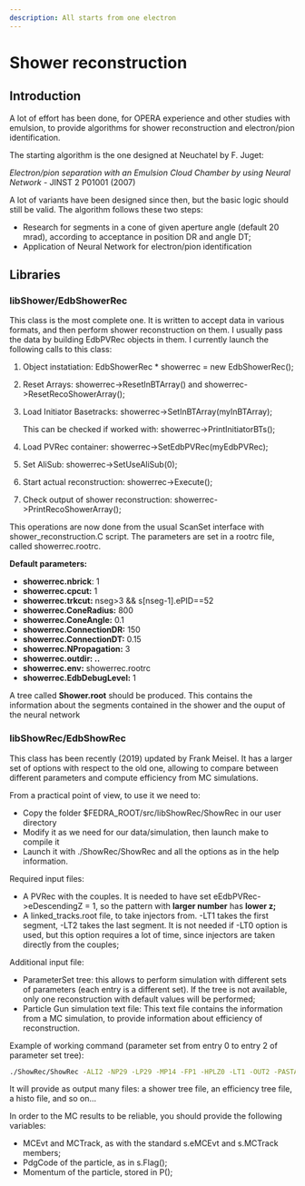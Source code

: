 ```yaml
---
description: All starts from one electron
---
```


# Shower reconstruction

## Introduction

A lot of effort has been done, for OPERA experience and other studies with emulsion, to provide algorithms for shower reconstruction and electron/pion identification.

The starting algorithm is the one designed at Neuchatel by F. Juget:

_Electron/pion separation with an Emulsion Cloud Chamber by using Neural Network_ - JINST 2 P01001 \(2007\)

A lot of variants have been designed since then, but the basic logic should still be valid. The algorithm follows these two steps:

* Research for segments in a cone of given aperture angle \(default 20 mrad\), according to acceptance in position DR and angle DT;
* Application of Neural Network for electron/pion identification

## Libraries

### libShower/EdbShowerRec

This class is the most complete one. It is written to accept data in various formats, and then perform shower reconstruction on them. I usually pass the data by building EdbPVRec objects in them. I currently launch the following calls to this class:

1. Object instatiation: EdbShowerRec \* showerrec = new EdbShowerRec\(\);
2. Reset Arrays: showerrec-&gt;ResetInBTArray\(\) and showerrec-&gt;ResetRecoShowerArray\(\);
3. Load Initiator Basetracks: showerrec-&gt;SetInBTArray\(myInBTArray\);

   This can be checked if worked with: showerrec-&gt;PrintInitiatorBTs\(\);

4. Load PVRec container: showerrec-&gt;SetEdbPVRec\(myEdbPVRec\);
5. Set AliSub: showerrec-&gt;SetUseAliSub\(0\);
6. Start actual reconstruction: showerrec-&gt;Execute\(\);
7. Check output of shower reconstruction: showerrec-&gt;PrintRecoShowerArray\(\);

This operations are now done from the usual ScanSet interface with shower\_reconstruction.C script. The parameters are set in a rootrc file, called showerrec.rootrc. 

**Default parameters:**

* **showerrec.nbrick**: 1
* **showerrec.cpcut:** 1
* **showerrec.trkcut:** nseg&gt;3 && s\[nseg-1\].ePID==52
* **showerrec.ConeRadius:** 800 
* **showerrec.ConeAngle:** 0.1 
* **showerrec.ConnectionDR:** 150
* **showerrec.ConnectionDT:** 0.15
* **showerrec.NPropagation:** 3 
* **showerrec.outdir: ..** 
* **showerrec.env:** showerrec.rootrc
* **showerrec.EdbDebugLevel:** 1

A tree called **Shower.root** should be produced. This contains the information about the segments contained in the shower and the ouput of the neural network

### libShowRec/EdbShowRec

This class has been recently \(2019\) updated by Frank Meisel. It has a larger set of options with respect to the old one, allowing to compare between different parameters and compute efficiency from MC simulations.

From a practical point of view, to use it we need to:

* Copy the folder $FEDRA\_ROOT/src/libShowRec/ShowRec in our user directory
* Modify it as we need for our data/simulation, then launch make to compile it
* Launch it with ./ShowRec/ShowRec and all the options as in the help information.

Required input files:

* A PVRec with the couples. It is needed to have set eEdbPVRec-&gt;eDescendingZ = 1, so the pattern with **larger number** has **lower z;**
* A linked\_tracks.root file, to take injectors from. -LT1 takes the first segment, -LT2 takes the last segment. It is not needed if -LT0 option is used, but this option requires a lot of time, since injectors are taken directly from the couples;

Additional input file:

* ParameterSet tree: this allows to perform simulation with different sets of parameters \(each entry is a different set\). If the tree is not available, only one reconstruction with default values will be performed;
* Particle Gun simulation text file: This text file contains the information from a MC simulation, to provide information about efficiency of reconstruction.

Example of working command \(parameter set from entry 0 to entry 2 of parameter set tree\):

```bash
./ShowRec/ShowRec -ALI2 -NP29 -LP29 -MP14 -FP1 -HPLZ0 -LT1 -OUT2 -PASTART0 -PAEND2
```

It will provide as output many files: a shower tree file, an efficiency tree file, a histo file, and so on...

In order to the MC results to be reliable, you should provide the following variables:

* MCEvt and MCTrack, as with the standard s.eMCEvt and s.MCTrack members;
* PdgCode of the particle, as in s.Flag\(\);
* Momentum of the particle, stored in P\(\);



